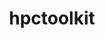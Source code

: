 ---
title: "hpctoolkit"
layout: cache
categories: [package, develop-2024-03-24]
meta: {"versions": ["2023.08.1"], "compilers": ["gcc@=11.4.0", "gcc@=9.4.0"], "oss": ["ubuntu20.04", "ubuntu22.04"], "platforms": ["linux"], "targets": ["neoverse_v1", "neoverse_v2", "ppc64le", "x86_64_v3"], "stacks": ["e4s", "e4s-neoverse-v2", "e4s-neoverse_v1", "e4s-power", "e4s-rocm-external", "root"], "num_specs": 8, "num_specs_by_stack": {"e4s-power": 2, "root": 8, "e4s-neoverse_v1": 2, "e4s-neoverse-v2": 2, "e4s-rocm-external": 1, "e4s": 1}}
spec_details: [{"hash": "cvwwfln3kik53yunbcmotwztzfygv4sy", "compiler": "gcc@=9.4.0", "versions": ["2023.08.1"], "os": "ubuntu20.04", "platform": "linux", "target": "ppc64le", "variants": ["build_system=autotools", "~cray", "+cuda", "~debug", "~level_zero", "+mpi", "~opencl", "+papi", "~python", "~rocm", "+viewer"], "stacks": ["e4s-power", "root"], "size": "-", "tarball": "https://binaries.spack.io/develop-2024-03-24/build_cache/linux-ubuntu20.04-ppc64le/gcc-9.4.0/hpctoolkit-2023.08.1/linux-ubuntu20.04-ppc64le-gcc-9.4.0-hpctoolkit-2023.08.1-cvwwfln3kik53yunbcmotwztzfygv4sy.spack"}, {"hash": "vjlj4wj5pgal7gxhcfzb6ckflg3mlazr", "compiler": "gcc@=9.4.0", "versions": ["2023.08.1"], "os": "ubuntu20.04", "platform": "linux", "target": "ppc64le", "variants": ["build_system=autotools", "~cray", "~cuda", "~debug", "~level_zero", "+mpi", "~opencl", "+papi", "~python", "~rocm", "+viewer"], "stacks": ["e4s-power", "root"], "size": "-", "tarball": "https://binaries.spack.io/develop-2024-03-24/build_cache/linux-ubuntu20.04-ppc64le/gcc-9.4.0/hpctoolkit-2023.08.1/linux-ubuntu20.04-ppc64le-gcc-9.4.0-hpctoolkit-2023.08.1-vjlj4wj5pgal7gxhcfzb6ckflg3mlazr.spack"}, {"hash": "hprbvpnltqxrbtb3yforf6qjudx726sh", "compiler": "gcc@=11.4.0", "versions": ["2023.08.1"], "os": "ubuntu22.04", "platform": "linux", "target": "neoverse_v1", "variants": ["build_system=autotools", "~cray", "~cuda", "~debug", "~level_zero", "+mpi", "~opencl", "+papi", "~python", "~rocm", "+viewer"], "stacks": ["root", "e4s-neoverse_v1"], "size": "-", "tarball": "https://binaries.spack.io/develop-2024-03-24/build_cache/linux-ubuntu22.04-neoverse_v1/gcc-11.4.0/hpctoolkit-2023.08.1/linux-ubuntu22.04-neoverse_v1-gcc-11.4.0-hpctoolkit-2023.08.1-hprbvpnltqxrbtb3yforf6qjudx726sh.spack"}, {"hash": "p23jiiqtmqaklr5pia4e2iqwhegkjjhg", "compiler": "gcc@=11.4.0", "versions": ["2023.08.1"], "os": "ubuntu22.04", "platform": "linux", "target": "neoverse_v1", "variants": ["build_system=autotools", "~cray", "+cuda", "~debug", "~level_zero", "+mpi", "~opencl", "+papi", "~python", "~rocm", "+viewer"], "stacks": ["root", "e4s-neoverse_v1"], "size": "-", "tarball": "https://binaries.spack.io/develop-2024-03-24/build_cache/linux-ubuntu22.04-neoverse_v1/gcc-11.4.0/hpctoolkit-2023.08.1/linux-ubuntu22.04-neoverse_v1-gcc-11.4.0-hpctoolkit-2023.08.1-p23jiiqtmqaklr5pia4e2iqwhegkjjhg.spack"}, {"hash": "s3tdkwowjzs4yjgbjkb4pmn54au3xp7u", "compiler": "gcc@=11.4.0", "versions": ["2023.08.1"], "os": "ubuntu22.04", "platform": "linux", "target": "neoverse_v2", "variants": ["build_system=autotools", "~cray", "~cuda", "~debug", "~level_zero", "+mpi", "~opencl", "+papi", "~python", "~rocm", "+viewer"], "stacks": ["e4s-neoverse-v2", "root"], "size": "-", "tarball": "https://binaries.spack.io/develop-2024-03-24/build_cache/linux-ubuntu22.04-neoverse_v2/gcc-11.4.0/hpctoolkit-2023.08.1/linux-ubuntu22.04-neoverse_v2-gcc-11.4.0-hpctoolkit-2023.08.1-s3tdkwowjzs4yjgbjkb4pmn54au3xp7u.spack"}, {"hash": "dfep5oesyymymtgtu5iasfdvu4oxtgcm", "compiler": "gcc@=11.4.0", "versions": ["2023.08.1"], "os": "ubuntu22.04", "platform": "linux", "target": "neoverse_v2", "variants": ["build_system=autotools", "~cray", "+cuda", "~debug", "~level_zero", "+mpi", "~opencl", "+papi", "~python", "~rocm", "+viewer"], "stacks": ["e4s-neoverse-v2", "root"], "size": "-", "tarball": "https://binaries.spack.io/develop-2024-03-24/build_cache/linux-ubuntu22.04-neoverse_v2/gcc-11.4.0/hpctoolkit-2023.08.1/linux-ubuntu22.04-neoverse_v2-gcc-11.4.0-hpctoolkit-2023.08.1-dfep5oesyymymtgtu5iasfdvu4oxtgcm.spack"}, {"hash": "3lpdfosihji3fzneolw72atuaeeq5xzb", "compiler": "gcc@=11.4.0", "versions": ["2023.08.1"], "os": "ubuntu22.04", "platform": "linux", "target": "x86_64_v3", "variants": ["build_system=autotools", "~cray", "~cuda", "~debug", "~level_zero", "+mpi", "~opencl", "+papi", "~python", "+rocm", "+viewer"], "stacks": ["root", "e4s-rocm-external"], "size": "-", "tarball": "https://binaries.spack.io/develop-2024-03-24/build_cache/linux-ubuntu22.04-x86_64_v3/gcc-11.4.0/hpctoolkit-2023.08.1/linux-ubuntu22.04-x86_64_v3-gcc-11.4.0-hpctoolkit-2023.08.1-3lpdfosihji3fzneolw72atuaeeq5xzb.spack"}, {"hash": "2wov66vttkbrrabbonvy4uxjqntajof2", "compiler": "gcc@=11.4.0", "versions": ["2023.08.1"], "os": "ubuntu22.04", "platform": "linux", "target": "x86_64_v3", "variants": ["build_system=autotools", "~cray", "~cuda", "~debug", "~level_zero", "+mpi", "~opencl", "+papi", "~python", "~rocm", "+viewer"], "stacks": ["root", "e4s"], "size": "-", "tarball": "https://binaries.spack.io/develop-2024-03-24/build_cache/linux-ubuntu22.04-x86_64_v3/gcc-11.4.0/hpctoolkit-2023.08.1/linux-ubuntu22.04-x86_64_v3-gcc-11.4.0-hpctoolkit-2023.08.1-2wov66vttkbrrabbonvy4uxjqntajof2.spack"}]
---